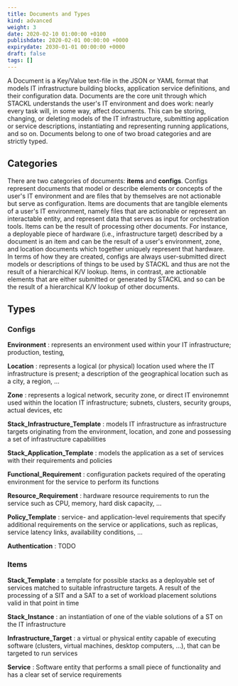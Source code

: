```yaml
---
title: Documents and Types
kind: advanced
weight: 3
date: 2020-02-10 01:00:00 +0100
publishdate: 2020-02-01 00:00:00 +0000
expirydate: 2030-01-01 00:00:00 +0000
draft: false
tags: []
---
```

A Document is a Key/Value text-file in the JSON or YAML format that models IT infrastructure building blocks, application service definitions, and their configuration data.
Documents are the core unit through which STACKL understands the user's IT environment and does work: nearly every task will, in some way, affect documents.
This can be storing, changing, or deleting models of the IT infrastructure, submitting  application or service descriptions, instantiating and representing running applications, and so on.
Documents belong to one of two broad categories and are strictly typed.

## Categories

There are two categories of documents: **items** and **configs**.
Configs represent documents that model or describe elements or concepts of the user's IT environment and are files that by themselves are not actionable but serve as configuration.
Items are documents that are tangible elements of a user's IT environment, namely files that are actionable or represent an interactable entity, and represent data that serves as input for orchestration tools.
Items can be the result of processing other documents.
For instance, a deployable piece of hardware (i.e., infrastructure target) described by a document is an item and can be the result of a user's environment, zone, and location documents which together uniquely represent that hardware.
In terms of how they are created, configs are always user-submitted direct models or descriptions of things to be used by STACKL and thus are not the result of a hierarchical K/V lookup.
Items, in contrast, are actionable elements that are either submitted or generated by STACKL and so can be the result of a hierarchical K/V lookup of other documents.

## Types

### Configs

**Environment**
: represents an environment used within your IT infrastructure; production, testing,

**Location**
: represents a logical (or physical) location used where the IT infrastructure is present; a description of the geographical location such as a city, a region, ...

**Zone**
: represents a logical network, security zone, or direct IT environemnt used within the location IT infrastructure; subnets, clusters, security groups, actual devices, etc

**Stack_Infrastructure_Template**
: models IT infrastructure as infrastructure targets originating from the environment, location, and zone and possessing a set of infrastructure capabilities

**Stack_Application_Template**
: models the application as a set of services with their requirements and policies

**Functional_Requirement**
: configuration packets required of the operating environment for the service to perform its functions

**Resource_Requirement**
: hardware resource requirements to run the service such as CPU, memory, hard disk capacity, ...

**Policy_Template**
: service- and application-level requirements that specify additional requirements on the service or applications, such as replicas, service latency links, availability conditions, ...

**Authentication**
: TODO

### Items

**Stack_Template**
: a template for possible stacks as a deployable set of services matched to suitable infrastructure targets.
A result of the processing of a SIT and a SAT to a set of workload placement solutions valid in that point in time

**Stack_Instance**
: an instantiation of one of the viable solutions of a ST on the IT infrastructure

**Infrastructure_Target**
: a virtual or physical entity capable of executing software (clusters, virtual machines, desktop computers, ...), that can be targeted to run services

**Service**
: Software entity that performs a small piece of functionality and has a clear set of service requirements
